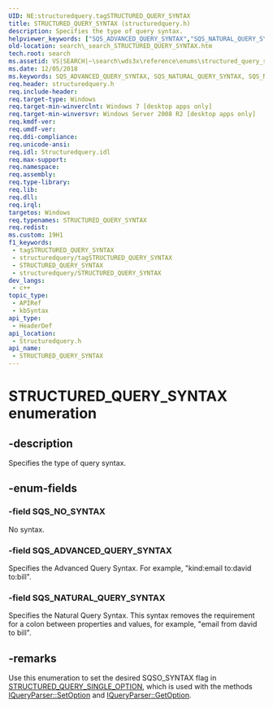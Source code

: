 ```yaml
---
UID: NE:structuredquery.tagSTRUCTURED_QUERY_SYNTAX
title: STRUCTURED_QUERY_SYNTAX (structuredquery.h)
description: Specifies the type of query syntax.
helpviewer_keywords: ["SQS_ADVANCED_QUERY_SYNTAX","SQS_NATURAL_QUERY_SYNTAX","SQS_NO_SYNTAX","STRUCTURED_QUERY_SYNTAX","STRUCTURED_QUERY_SYNTAX enumeration [search]","_search_STRUCTURED_QUERY_SYNTAX","search._search_STRUCTURED_QUERY_SYNTAX","structuredquery/SQS_ADVANCED_QUERY_SYNTAX","structuredquery/SQS_NATURAL_QUERY_SYNTAX","structuredquery/SQS_NO_SYNTAX","structuredquery/STRUCTURED_QUERY_SYNTAX"]
old-location: search\_search_STRUCTURED_QUERY_SYNTAX.htm
tech.root: search
ms.assetid: VS|SEARCH|~\search\wds3x\reference\enums\structured_query_syntax.htm
ms.date: 12/05/2018
ms.keywords: SQS_ADVANCED_QUERY_SYNTAX, SQS_NATURAL_QUERY_SYNTAX, SQS_NO_SYNTAX, STRUCTURED_QUERY_SYNTAX, STRUCTURED_QUERY_SYNTAX enumeration [search], _search_STRUCTURED_QUERY_SYNTAX, search._search_STRUCTURED_QUERY_SYNTAX, structuredquery/SQS_ADVANCED_QUERY_SYNTAX, structuredquery/SQS_NATURAL_QUERY_SYNTAX, structuredquery/SQS_NO_SYNTAX, structuredquery/STRUCTURED_QUERY_SYNTAX
req.header: structuredquery.h
req.include-header: 
req.target-type: Windows
req.target-min-winverclnt: Windows 7 [desktop apps only]
req.target-min-winversvr: Windows Server 2008 R2 [desktop apps only]
req.kmdf-ver: 
req.umdf-ver: 
req.ddi-compliance: 
req.unicode-ansi: 
req.idl: Structuredquery.idl
req.max-support: 
req.namespace: 
req.assembly: 
req.type-library: 
req.lib: 
req.dll: 
req.irql: 
targetos: Windows
req.typenames: STRUCTURED_QUERY_SYNTAX
req.redist: 
ms.custom: 19H1
f1_keywords:
 - tagSTRUCTURED_QUERY_SYNTAX
 - structuredquery/tagSTRUCTURED_QUERY_SYNTAX
 - STRUCTURED_QUERY_SYNTAX
 - structuredquery/STRUCTURED_QUERY_SYNTAX
dev_langs:
 - c++
topic_type:
 - APIRef
 - kbSyntax
api_type:
 - HeaderDef
api_location:
 - Structuredquery.h
api_name:
 - STRUCTURED_QUERY_SYNTAX
---
```


# STRUCTURED_QUERY_SYNTAX enumeration


## -description

Specifies the type of query syntax.

## -enum-fields

### -field SQS_NO_SYNTAX

No syntax.

### -field SQS_ADVANCED_QUERY_SYNTAX

Specifies the Advanced Query Syntax. For example, "kind:email to:david to:bill".

### -field SQS_NATURAL_QUERY_SYNTAX

Specifies the Natural Query Syntax. This syntax removes the requirement for a colon between properties and values, for example, "email from david to bill".

## -remarks

Use this enumeration to set the desired SQSO_SYNTAX flag in <a href="/windows/win32/api/structuredquery/ne-structuredquery-structured_query_single_option">STRUCTURED_QUERY_SINGLE_OPTION</a>, which is used with the methods <a href="https://docs.microsoft.com/windows/desktop/api/structuredquery/nf-structuredquery-iqueryparser-setoption">IQueryParser::SetOption</a> and <a href="https://docs.microsoft.com/windows/desktop/api/structuredquery/nf-structuredquery-iqueryparser-getoption">IQueryParser::GetOption</a>.


